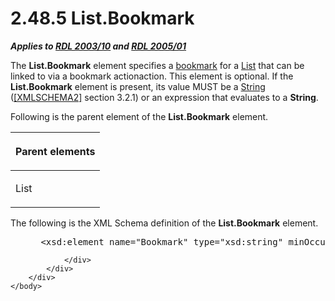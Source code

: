 <html dir="LTR" xmlns:mshelp="http://msdn.microsoft.com/mshelp" xmlns:ddue="http://ddue.schemas.microsoft.com/authoring/2003/5" xmlns:xlink="http://www.w3.org/1999/xlink" xmlns:tool="http://www.microsoft.com/tooltip">
    <head>
        <meta http-equiv="Content-Type" content="text/html; CHARSET=utf-8"></meta>
        <meta name="save" content="history"></meta>
        <title>2.48.5 List.Bookmark</title>
        <xml>
            <mshelp:toctitle title="2.48.5 List.Bookmark"></mshelp:toctitle>
            <mshelp:rltitle title="[MS-RDL]: List.Bookmark"></mshelp:rltitle>
            <mshelp:keyword index="A" term="40d34d56-551b-4ffb-a72a-c26d9df26cfd"></mshelp:keyword>
            <mshelp:attr name="DCSext.ContentType" value="open specification"></mshelp:attr>
            <mshelp:attr name="AssetID" value="40d34d56-551b-4ffb-a72a-c26d9df26cfd"></mshelp:attr>
            <mshelp:attr name="TopicType" value="kbRef"></mshelp:attr>
            <mshelp:attr name="DCSext.Title" value="[MS-RDL]: List.Bookmark" />
        </xml>
    </head>
    <body>
        <div id="header">
            <h1 class="heading">2.48.5 List.Bookmark</h1>
        </div>
        <div id="mainSection">
            <div id="mainBody">
                <div id="allHistory" class="saveHistory"></div>
                <div id="sectionSection0" class="section" name="collapseableSection">
                    

<p><b><i>Applies to </i></b><a href="a7e2ad00-07c8-4f6d-80ab-3ad55df7b233.md"><b><i>RDL 2003/10</i></b></a><b>
<i>and </i></b><a href="3ebe2912-4958-4832-b391-cad1f5e13338.md"><b><i>RDL 2005/01</i></b></a></p>

<p>The <b>List.Bookmark</b> element specifies a <a href="b2482b3f-74ab-4ca8-a9e5-c07955011743.md#gt_42f9c2f4-8a4b-4d64-a0e1-fc071debdf4c">bookmark</a> for a <a href="ea4c625c-0558-4fb3-b3b8-bde6c160b1e2.md">List</a> that can be linked to
via a bookmark actionaction. This element is optional. If the <b>List.Bookmark</b>
element is present, its value MUST be a <a href="1ed81ef3-a683-45e3-aaad-bd2bbe71bc3d.md">String</a> (<a href="https://go.microsoft.com/fwlink/?LinkId=90610">[XMLSCHEMA2]</a> section
3.2.1) or an expression that evaluates to a <b>String</b>.</p>

<p>Following is the parent element of the <b>List.Bookmark</b>
element.</p>

<table>
 <thead>
  <tr>
   <th>
   <p>Parent elements</p>
   </th>
  </tr>
 </thead>
 <tr>
  <td>
  <p>List</p>
  </td>
 </tr>
</table>

<p>The following is the XML Schema definition of the <b>List.Bookmark</b>
element.</p>

<dl>
<dd>
<div><pre> &lt;xsd:element name=&quot;Bookmark&quot; type=&quot;xsd:string&quot; minOccurs=&quot;0&quot; /&gt;
</pre></div>
</dd></dl>


                </div>
            </div>
        </div>
    </body>
</html>